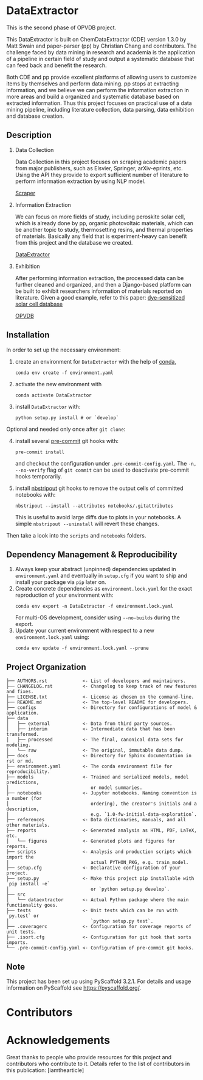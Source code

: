 # DataExtractor

This is the second phase of OPVDB project.

This DataExtractor is built on ChemDataExtractor (CDE) version 1.3.0 by Matt Swain and paper-parser (pp) by Christian Chang and contributors. 
The challenge faced by data mining in research and academia is the application of a pipeline in certain field of study and output a systematic database that can feed back and benefit the research.

Both CDE and pp provide excellent platforms of allowing users to customize items by themselves and perform data mining. pp stops at extracting information, and we believe we can perform the information extraction in more areas and build a organized and systematic database based on extracted information. Thus this project focuses on practical use of a data mining pipeline, including literature collection, data parsing, data exhibition and database creation.

## Description

1. Data Collection

    Data Collection in this project focuses on scraping academic papers from major publishers, such as Elsvier, Springer, arXiv-eprints, etc. Using the API they provide to export sufficient number of literature to perform information extraction by using NLP model.

    [Scraper](https://github.com/Zhangjt9317/Scraper.git)

2. Information Extraction 

    We can focus on more fields of study, including peroskite solar cell, which is already done by pp, organic photovoltaic materials, which can be another topic to study, thermosetting resins, and thermal properties of materials. Basically any field that is experiment-heavy can benefit from this project and the database we created. 

    [DataExtractor](https://github.com/Zhangjt9317/DataExtractor.git)

3. Exhibition 

    After performing information extraction, the processed data can be further cleaned and organized, and then a Django-based platform can be built to exhibit researchers information of materials reported on literature. Given a good example, refer to this paper: [dye-sensitized solar cell database](https://www.ncbi.nlm.nih.gov/pubmed/29616364)

    [OPVDB](https://github.com/Zhangjt9317/OPVDB.git)


## Installation

In order to set up the necessary environment:

1. create an environment for `DataExtractor` with the help of [conda],
   ```
   conda env create -f environment.yaml
   ```
2. activate the new environment with
   ```
   conda activate DataExtractor
   ```
3. install `DataExtractor` with:
   ```
   python setup.py install # or `develop`
   ```

Optional and needed only once after `git clone`:

4. install several [pre-commit] git hooks with:
   ```
   pre-commit install
   ```
   and checkout the configuration under `.pre-commit-config.yaml`.
   The `-n, --no-verify` flag of `git commit` can be used to deactivate pre-commit hooks temporarily.

5. install [nbstripout] git hooks to remove the output cells of committed notebooks with:
   ```
   nbstripout --install --attributes notebooks/.gitattributes
   ```
   This is useful to avoid large diffs due to plots in your notebooks.
   A simple `nbstripout --uninstall` will revert these changes.


Then take a look into the `scripts` and `notebooks` folders.

## Dependency Management & Reproducibility

1. Always keep your abstract (unpinned) dependencies updated in `environment.yaml` and eventually
   in `setup.cfg` if you want to ship and install your package via `pip` later on.
2. Create concrete dependencies as `environment.lock.yaml` for the exact reproduction of your
   environment with:
   ```
   conda env export -n DataExtractor -f environment.lock.yaml
   ```
   For multi-OS development, consider using `--no-builds` during the export.
3. Update your current environment with respect to a new `environment.lock.yaml` using:
   ```
   conda env update -f environment.lock.yaml --prune
   ```
## Project Organization

```
├── AUTHORS.rst             <- List of developers and maintainers.
├── CHANGELOG.rst           <- Changelog to keep track of new features and fixes.
├── LICENSE.txt             <- License as chosen on the command-line.
├── README.md               <- The top-level README for developers.
├── configs                 <- Directory for configurations of model & application.
├── data
│   ├── external            <- Data from third party sources.
│   ├── interim             <- Intermediate data that has been transformed.
│   ├── processed           <- The final, canonical data sets for modeling.
│   └── raw                 <- The original, immutable data dump.
├── docs                    <- Directory for Sphinx documentation in rst or md.
├── environment.yaml        <- The conda environment file for reproducibility.
├── models                  <- Trained and serialized models, model predictions,
│                              or model summaries.
├── notebooks               <- Jupyter notebooks. Naming convention is a number (for
│                              ordering), the creator's initials and a description,
│                              e.g. `1.0-fw-initial-data-exploration`.
├── references              <- Data dictionaries, manuals, and all other materials.
├── reports                 <- Generated analysis as HTML, PDF, LaTeX, etc.
│   └── figures             <- Generated plots and figures for reports.
├── scripts                 <- Analysis and production scripts which import the
│                              actual PYTHON_PKG, e.g. train_model.
├── setup.cfg               <- Declarative configuration of your project.
├── setup.py                <- Make this project pip installable with `pip install -e`
│                              or `python setup.py develop`.
├── src
│   └── dataextractor       <- Actual Python package where the main functionality goes.
├── tests                   <- Unit tests which can be run with `py.test` or
│                              `python setup.py test`.
├── .coveragerc             <- Configuration for coverage reports of unit tests.
├── .isort.cfg              <- Configuration for git hook that sorts imports.
└── .pre-commit-config.yaml <- Configuration of pre-commit git hooks.
```

## Note

This project has been set up using PyScaffold 3.2.1. For details and usage
information on PyScaffold see https://pyscaffold.org/.

[conda]: https://docs.conda.io/
[pre-commit]: https://pre-commit.com/
[Jupyter]: https://jupyter.org/
[nbstripout]: https://github.com/kynan/nbstripout
[Google style]: http://google.github.io/styleguide/pyguide.html#38-comments-and-docstrings


# Contributors 

# Acknowledgements

Great thanks to people who provide resources for this project and contributors who contribute to it. Details refer to the list of contributors in this publication: [iamthearticle]